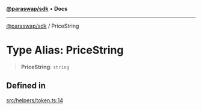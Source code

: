 [**@paraswap/sdk**](../README.md) • **Docs**

***

[@paraswap/sdk](../globals.md) / PriceString

# Type Alias: PriceString

> **PriceString**: `string`

## Defined in

[src/helpers/token.ts:14](https://github.com/paraswap/paraswap-sdk/blob/master/src/helpers/token.ts#L14)
